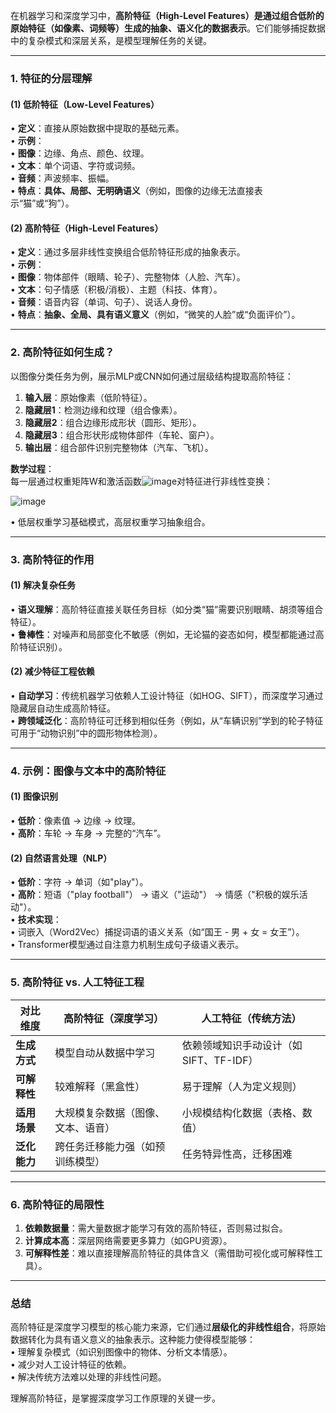 在机器学习和深度学习中，**高阶特征（High-Level Features）**是通过组合低阶的原始特征（如像素、词频等）生成的**抽象、语义化的数据表示**。它们能够捕捉数据中的复杂模式和深层关系，是模型理解任务的关键。

---

### **1. 特征的分层理解**
#### **(1) 低阶特征（Low-Level Features）**
• **定义**：直接从原始数据中提取的基础元素。  
• **示例**：  
  • **图像**：边缘、角点、颜色、纹理。  
  • **文本**：单个词语、字符或词频。  
  • **音频**：声波频率、振幅。  
• **特点**：**具体、局部、无明确语义**（例如，图像的边缘无法直接表示“猫”或“狗”）。

#### **(2) 高阶特征（High-Level Features）**
• **定义**：通过多层非线性变换组合低阶特征形成的抽象表示。  
• **示例**：  
  • **图像**：物体部件（眼睛、轮子）、完整物体（人脸、汽车）。  
  • **文本**：句子情感（积极/消极）、主题（科技、体育）。  
  • **音频**：语音内容（单词、句子）、说话人身份。  
• **特点**：**抽象、全局、具有语义意义**（例如，“微笑的人脸”或“负面评价”）。

---

### **2. 高阶特征如何生成？**
以图像分类任务为例，展示MLP或CNN如何通过层级结构提取高阶特征：  
1. **输入层**：原始像素（低阶特征）。  
2. **隐藏层1**：检测边缘和纹理（组合像素）。  
3. **隐藏层2**：组合边缘形成形状（圆形、矩形）。  
4. **隐藏层3**：组合形状形成物体部件（车轮、窗户）。  
5. **输出层**：组合部件识别完整物体（汽车、飞机）。  

**数学过程**：  
每一层通过权重矩阵W和激活函数![image](https://github.com/user-attachments/assets/6f10cef0-9469-45bf-82c4-3fbf50bd66fc)对特征进行非线性变换：  

![image](https://github.com/user-attachments/assets/3b7fc14f-28ba-4d7a-b704-57a1da6e0505)
 
• 低层权重学习基础模式，高层权重学习抽象组合。

---

### **3. 高阶特征的作用**
#### **(1) 解决复杂任务**
• **语义理解**：高阶特征直接关联任务目标（如分类“猫”需要识别眼睛、胡须等组合特征）。  
• **鲁棒性**：对噪声和局部变化不敏感（例如，无论猫的姿态如何，模型都能通过高阶特征识别）。

#### **(2) 减少特征工程依赖**
• **自动学习**：传统机器学习依赖人工设计特征（如HOG、SIFT），而深度学习通过隐藏层自动生成高阶特征。  
• **跨领域泛化**：高阶特征可迁移到相似任务（例如，从“车辆识别”学到的轮子特征可用于“动物识别”中的圆形物体检测）。

---

### **4. 示例：图像与文本中的高阶特征**
#### **(1) 图像识别**
• **低阶**：像素值 → 边缘 → 纹理。  
• **高阶**：车轮 → 车身 → 完整的“汽车”。  

#### **(2) 自然语言处理（NLP）**
• **低阶**：字符 → 单词（如"play"）。  
• **高阶**：短语（"play football"） → 语义（"运动"） → 情感（"积极的娱乐活动"）。  
• **技术实现**：  
  • 词嵌入（Word2Vec）捕捉词语的语义关系（如“国王 - 男 + 女 = 女王”）。  
  • Transformer模型通过自注意力机制生成句子级语义表示。

---

### **5. 高阶特征 vs. 人工特征工程**
| **对比维度**       | **高阶特征（深度学习）**                | **人工特征（传统方法）**              |
|--------------------|---------------------------------------|--------------------------------------|
| **生成方式**        | 模型自动从数据中学习                    | 依赖领域知识手动设计（如SIFT、TF-IDF） |
| **可解释性**        | 较难解释（黑盒性）                    | 易于理解（人为定义规则）              |
| **适用场景**        | 大规模复杂数据（图像、文本、语音）      | 小规模结构化数据（表格、数值）        |
| **泛化能力**        | 跨任务迁移能力强（如预训练模型）        | 任务特异性高，迁移困难                |

---

### **6. 高阶特征的局限性**
1. **依赖数据量**：需大量数据才能学习有效的高阶特征，否则易过拟合。  
2. **计算成本高**：深层网络需要更多算力（如GPU资源）。  
3. **可解释性差**：难以直接理解高阶特征的具体含义（需借助可视化或可解释性工具）。

---

### **总结**
高阶特征是深度学习模型的核心能力来源，它们通过**层级化的非线性组合**，将原始数据转化为具有语义意义的抽象表示。这种能力使得模型能够：  
• 理解复杂模式（如识别图像中的物体、分析文本情感）。  
• 减少对人工设计特征的依赖。  
• 解决传统方法难以处理的非线性问题。  

理解高阶特征，是掌握深度学习工作原理的关键一步。
